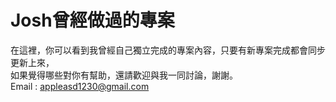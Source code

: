 # Josh曾經做過的專案
在這裡，你可以看到我曾經自己獨立完成的專案內容，只要有新專案完成都會同步更新上來，<br>
如果覺得哪些對你有幫助，還請歡迎與我一同討論，謝謝。<br>
Email : appleasd1230@gmail.com<br>
